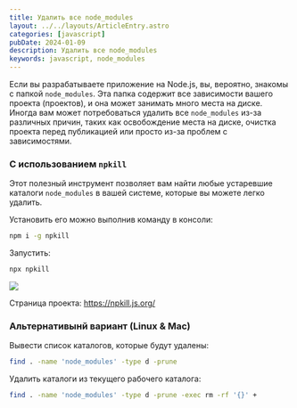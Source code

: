 ```yaml
---
title: Удалить все node_modules
layout: ../../layouts/ArticleEntry.astro
categories: [javascript]
pubDate: 2024-01-09
description: Удалить все node_modules
keywords: javascript, node_modules
---
```


Если вы разрабатываете приложение на Node.js, вы, вероятно, знакомы с папкой `node_modules`. Эта папка содержит все зависимости вашего проекта (проектов), и она может занимать много места на диске. Иногда вам может потребоваться удалить все `node_modules` из-за различных причин, таких как освобождение места на диске, очистка проекта перед публикацией или просто из-за проблем с зависимостями. 

### С использованием `npkill`

Этот полезный инструмент позволяет вам найти любые устаревшие каталоги `node_modules` в вашей системе, которые вы можете легко удалить.

Установить его можно выполнив команду в консоли:
```bash
npm i -g npkill
```

Запустить:
```bash
npx npkill
```

![](https://npkill.js.org/img/start%20search.gif)

Страница проекта: https://npkill.js.org/

### Альтернативынй вариант (Linux & Mac)

Вывести список каталогов, которые будут удалены:

```bash
find . -name 'node_modules' -type d -prune
```

Удалить каталоги из текущего рабочего каталога:

```bash
find . -name 'node_modules' -type d -prune -exec rm -rf '{}' +
```